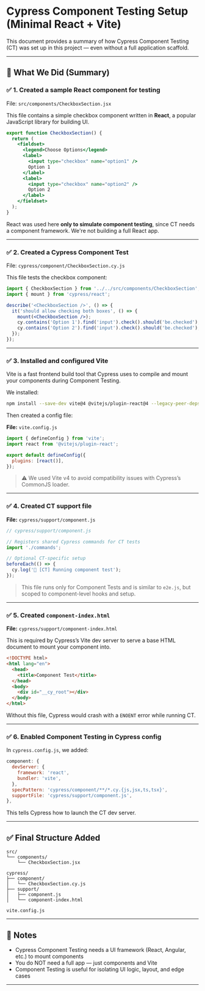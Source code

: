 # Cypress Component Testing Setup (Minimal React + Vite)

This document provides a summary of how Cypress Component Testing (CT) was set up in this project — even without a full application scaffold.

---

## 🧪 What We Did (Summary)

### ✅ 1. Created a sample **React component** for testing

File: `src/components/CheckboxSection.jsx`

This file contains a simple checkbox component written in **React**, a popular JavaScript library for building UI.

```jsx
export function CheckboxSection() {
  return (
    <fieldset>
      <legend>Choose Options</legend>
      <label>
        <input type="checkbox" name="option1" />
        Option 1
      </label>
      <label>
        <input type="checkbox" name="option2" />
        Option 2
      </label>
    </fieldset>
  );
}
```

React was used here **only to simulate component testing**, since CT needs a component framework. We're not building a full React app.

---

### ✅ 2. Created a Cypress Component Test

File: `cypress/component/CheckboxSection.cy.js`

This file tests the checkbox component:

```jsx
import { CheckboxSection } from '../../src/components/CheckboxSection';
import { mount } from 'cypress/react';

describe('<CheckboxSection />', () => {
  it('should allow checking both boxes', () => {
    mount(<CheckboxSection />);
    cy.contains('Option 1').find('input').check().should('be.checked');
    cy.contains('Option 2').find('input').check().should('be.checked');
  });
});
```

---

### ✅ 3. Installed and configured **Vite**

Vite is a fast frontend build tool that Cypress uses to compile and mount your components during Component Testing.

We installed:

```bash
npm install --save-dev vite@4 @vitejs/plugin-react@4 --legacy-peer-deps
```

Then created a config file:

**File:** `vite.config.js`

```js
import { defineConfig } from 'vite';
import react from '@vitejs/plugin-react';

export default defineConfig({
  plugins: [react()],
});
```

> ⚠️ We used Vite v4 to avoid compatibility issues with Cypress’s CommonJS loader.

---

### ✅ 4. Created CT support file

**File:** `cypress/support/component.js`

```js
// cypress/support/component.js

// Registers shared Cypress commands for CT tests
import './commands';

// Optional CT-specific setup
beforeEach(() => {
  cy.log('🧪 [CT] Running component test');
});
```

> This file runs only for Component Tests and is similar to `e2e.js`, but scoped to component-level hooks and setup.

---

### ✅ 5. Created `component-index.html`

**File:** `cypress/support/component-index.html`

This is required by Cypress’s Vite dev server to serve a base HTML document to mount your component into.

```html
<!DOCTYPE html>
<html lang="en">
  <head>
    <title>Component Test</title>
  </head>
  <body>
    <div id="__cy_root"></div>
  </body>
</html>
```

Without this file, Cypress would crash with a `ENOENT` error while running CT.

---

### ✅ 6. Enabled Component Testing in Cypress config

In `cypress.config.js`, we added:

```js
component: {
  devServer: {
    framework: 'react',
    bundler: 'vite',
  },
  specPattern: 'cypress/component/**/*.cy.{js,jsx,ts,tsx}',
  supportFile: 'cypress/support/component.js',
},
```

This tells Cypress how to launch the CT dev server.

---

## ✅ Final Structure Added

```
src/
└── components/
    └── CheckboxSection.jsx

cypress/
├── component/
│   └── CheckboxSection.cy.js
├── support/
│   ├── component.js
│   └── component-index.html

vite.config.js
```

---

## 🧠 Notes

- Cypress Component Testing needs a UI framework (React, Angular, etc.) to mount components
- You do NOT need a full app — just components and Vite
- Component Testing is useful for isolating UI logic, layout, and edge cases

---
